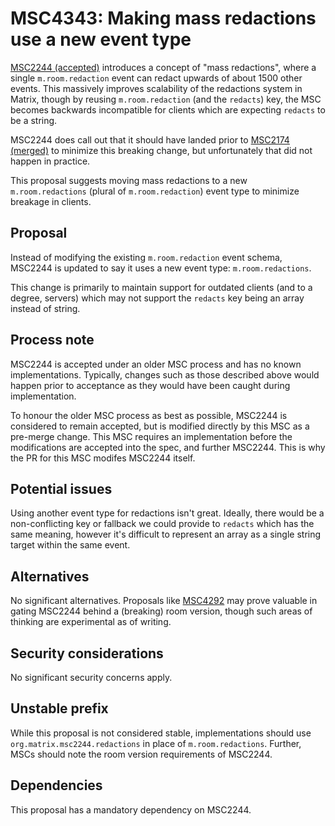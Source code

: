 # MSC4343: Making mass redactions use a new event type

[MSC2244 (accepted)](https://github.com/matrix-org/matrix-spec-proposals/blob/main/proposals/2244-mass-redactions.md)
introduces a concept of "mass redactions", where a single `m.room.redaction` event can redact upwards
of about 1500 other events. This massively improves scalability of the redactions system in Matrix,
though by reusing `m.room.redaction` (and the `redacts`) key, the MSC becomes backwards incompatible
for clients which are expecting `redacts` to be a string.

MSC2244 does call out that it should have landed prior to [MSC2174 (merged)](https://github.com/matrix-org/matrix-spec-proposals/blob/main/proposals/2174-move-redacts-key.md)
to minimize this breaking change, but unfortunately that did not happen in practice.

This proposal suggests moving mass redactions to a new `m.room.redactions` (plural of `m.room.redaction`)
event type to minimize breakage in clients.


## Proposal

Instead of modifying the existing `m.room.redaction` event schema, MSC2244 is updated to say it uses
a new event type: `m.room.redactions`.

This change is primarily to maintain support for outdated clients (and to a degree, servers) which
may not support the `redacts` key being an array instead of string.


## Process note

MSC2244 is accepted under an older MSC process and has no known implementations. Typically, changes
such as those described above would happen prior to acceptance as they would have been caught during
implementation.

To honour the older MSC process as best as possible, MSC2244 is considered to remain accepted, but
is modified directly by this MSC as a pre-merge change. This MSC requires an implementation before
the modifications are accepted into the spec, and further MSC2244. This is why the PR for this MSC
modifes MSC2244 itself.


## Potential issues

Using another event type for redactions isn't great. Ideally, there would be a non-conflicting key
or fallback we could provide to `redacts` which has the same meaning, however it's difficult to
represent an array as a single string target within the same event.


## Alternatives

No significant alternatives. Proposals like [MSC4292](https://github.com/matrix-org/matrix-spec-proposals/pull/4292)
may prove valuable in gating MSC2244 behind a (breaking) room version, though such areas of thinking
are experimental as of writing.


## Security considerations

No significant security concerns apply.


## Unstable prefix

While this proposal is not considered stable, implementations should use `org.matrix.msc2244.redactions`
in place of `m.room.redactions`. Further, MSCs should note the room version requirements of MSC2244.

## Dependencies

This proposal has a mandatory dependency on MSC2244.
